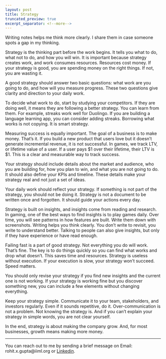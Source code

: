 ```yaml
---
layout: post
title: Strategy
truncated_preview: true
excerpt_separator: <!--more-->
---
```

<div class="message">
Writing notes helps me think more clearly. I share them in case someone spots a gap in my thinking.
</div>

Strategy is the thinking part before the work begins. It tells you what to do, what not to do, and how you will win. It is important because strategy creates work, and work consumes resources. Resources cost money. If your strategy is good, you are spending money on the right things. If not, you are wasting it.

A good strategy should answer two basic questions: what work are you going to do, and how will you measure progress. These two questions give clarity and direction to your daily work.

<!--more-->
To decide what work to do, start by studying your competitors. If they are doing well, it means they are following a better strategy. You can learn from them. For example, streaks work well for Duolingo. If you are building a language learning app, you can consider adding streaks. Borrowing what works is not copying. It is smart strategy.

Measuring success is equally important. The goal of a business is to make money. That’s it. If you build a new product that users love but it doesn’t generate incremental revenue, it is not successful. In games, we track LTV, or lifetime value of a user. If a user pays $1 over their lifetime, their LTV is $1. This is a clear and measurable way to track success.

Your strategy should include details about the market and audience, who you are building for, how you plan to win, and what you are not going to do. It should also define your KPIs and timeline. These details make your strategy real and not just a set of ideas.

Your daily work should reflect your strategy. If something is not part of the strategy, you should not be doing it. Strategy is not a document to be written once and forgotten. It should guide your actions every day.

Strategy is built on insights, and insights come from reading and research. In gaming, one of the best ways to find insights is to play games daily. Over time, you will see patterns in how features are built. Write them down with screenshots. Writing helps you think clearly. You don’t write to revisit, you write to understand better. Talking to people can also give insights, but only if they have experience or have read enough.

Failing fast is a part of good strategy. Not everything you do will work. That’s fine. The key is to do things quickly so you can find what works and drop what doesn’t. This saves time and resources. Strategy is useless without execution. If your execution is slow, your strategy won’t succeed. Speed matters.

You should only revise your strategy if you find new insights and the current one is not working. If your strategy is working fine but you discover something new, you can include a few elements without changing everything.

Keep your strategy simple. Communicate it to your team, stakeholders, and investors regularly. Even if it sounds repetitive, do it. Over-communication is not a problem. Not knowing the strategy is. And if you can’t explain your strategy in simple words, you are not clear yourself.

In the end, strategy is about making the company grow. And, for most businesses, growth means making more money.

-----
<p> You can reach out to me by sending a brief message on Email: rohit.x.gupta@iiml.org </a> or <a href="https://www.linkedin.com/in/rohitgupta61"> Linkedin</a>. 